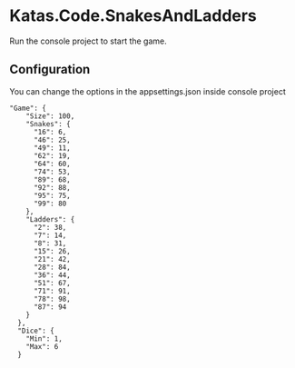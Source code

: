 # Katas.Code.SnakesAndLadders

Run the console project to start the game.

## Configuration

You can change the options in the appsettings.json inside console project

```
"Game": {
    "Size": 100,
    "Snakes": {
      "16": 6,
      "46": 25,
      "49": 11,
      "62": 19,
      "64": 60,
      "74": 53,
      "89": 68,
      "92": 88,
      "95": 75,
      "99": 80
    },
    "Ladders": {
      "2": 38,
      "7": 14,
      "8": 31,
      "15": 26,
      "21": 42,
      "28": 84,
      "36": 44,
      "51": 67,
      "71": 91,
      "78": 98,
      "87": 94
    }
  },
  "Dice": {
    "Min": 1,
    "Max": 6
  }
```
